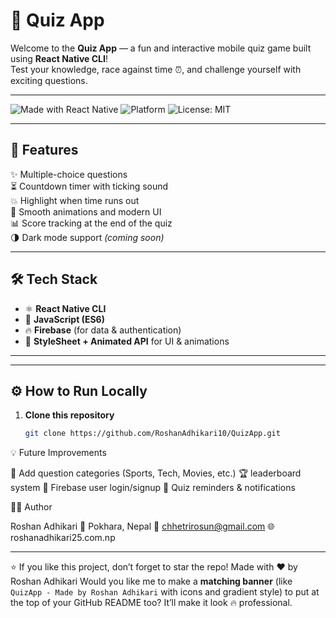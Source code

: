 # 🧠 Quiz App

Welcome to the **Quiz App** — a fun and interactive mobile quiz game built using **React Native CLI**!  
Test your knowledge, race against time ⏰, and challenge yourself with exciting questions.

---

![Made with React Native](https://img.shields.io/badge/Made%20with-React%20Native-blue?style=for-the-badge&logo=react)
![Platform](https://img.shields.io/badge/Platform-Android%20|%20iOS-green?style=for-the-badge&logo=android)
![License: MIT](https://img.shields.io/badge/License-MIT-yellow.svg)


---

## 🚀 Features

✨ Multiple-choice questions  
⏳ Countdown timer with ticking sound  
💥 Highlight when time runs out  
🎨 Smooth animations and modern UI  
📊 Score tracking at the end of the quiz  
🌗 Dark mode support *(coming soon)*  

---

## 🛠️ Tech Stack

- ⚛️ **React Native CLI**  
- 💬 **JavaScript (ES6)**  
- 🔥 **Firebase** (for data & authentication)  
- 💅 **StyleSheet + Animated API** for UI & animations  

---


---

## ⚙️ How to Run Locally

1. **Clone this repository**
   ```bash
   git clone https://github.com/RoshanAdhikari10/QuizApp.git

💡 Future Improvements

🚧 Add question categories (Sports, Tech, Movies, etc.)
🏆 leaderboard system
👥 Firebase user login/signup
🔔 Quiz reminders & notifications

👨‍💻 Author

Roshan Adhikari
📍 Pokhara, Nepal
📧 chhetrirosun@gmail.com
🌐 roshanadhikari25.com.np

---
⭐ If you like this project, don’t forget to star the repo!
Made with ❤️ by Roshan Adhikari
Would you like me to make a **matching banner** (like `QuizApp - Made by Roshan Adhikari` with icons and gradient style) to put at the top of your GitHub README too? It’ll make it look 🔥 professional.
